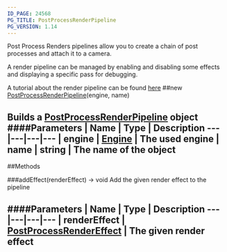 ```yaml
---
ID_PAGE: 24568
PG_TITLE: PostProcessRenderPipeline
PG_VERSION: 1.14
---
```


Post Process Renders pipelines allow you to create a chain of post processes and attach it to a camera.

A render pipeline can be managed by enabling and disabling some effects and displaying a specific pass for debugging.

A tutorial about the render pipeline can be found [here](http://doc.babylonjs.com/tutorials/How_to_use_PostProcessRenderPipeline)
##new [PostProcessRenderPipeline](/classes/PostProcessRenderPipeline)(engine, name)

Builds a [PostProcessRenderPipeline](/classes/PostProcessRenderPipeline) object
####Parameters
 | Name | Type | Description
---|---|---|---
 | engine | [Engine](/classes/Engine) | The used engine
 | name | string | The name of the object
---



##Methods

###addEffect(renderEffect) &rarr; void
Add the given render effect to the pipeline

####Parameters
 | Name | Type | Description
---|---|---|---
 | renderEffect | [PostProcessRenderEffect](/classes/PostProcessRenderEffect) | The given render effect
---
